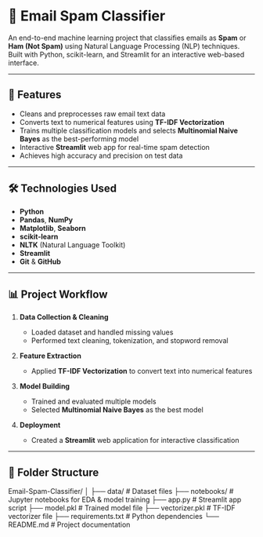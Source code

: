 # 📧 Email Spam Classifier

An end-to-end machine learning project that classifies emails as **Spam** or **Ham (Not Spam)** using Natural Language Processing (NLP) techniques.  
Built with Python, scikit-learn, and Streamlit for an interactive web-based interface.

---

## 🚀 Features
- Cleans and preprocesses raw email text data
- Converts text to numerical features using **TF-IDF Vectorization**
- Trains multiple classification models and selects **Multinomial Naive Bayes** as the best-performing model
- Interactive **Streamlit** web app for real-time spam detection
- Achieves high accuracy and precision on test data

---

## 🛠️ Technologies Used
- **Python**
- **Pandas**, **NumPy**
- **Matplotlib**, **Seaborn**
- **scikit-learn**
- **NLTK** (Natural Language Toolkit)
- **Streamlit**
- **Git** & **GitHub**

---

## 📊 Project Workflow
1. **Data Collection & Cleaning**  
   - Loaded dataset and handled missing values
   - Performed text cleaning, tokenization, and stopword removal

2. **Feature Extraction**  
   - Applied **TF-IDF Vectorization** to convert text into numerical features

3. **Model Building**  
   - Trained and evaluated multiple models
   - Selected **Multinomial Naive Bayes** as the best model

4. **Deployment**  
   - Created a **Streamlit** web application for interactive classification

---

## 📂 Folder Structure
Email-Spam-Classifier/
│
├── data/ # Dataset files
├── notebooks/ # Jupyter notebooks for EDA & model training
├── app.py # Streamlit app script
├── model.pkl # Trained model file
├── vectorizer.pkl # TF-IDF vectorizer file
├── requirements.txt # Python dependencies
└── README.md # Project documentation
